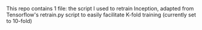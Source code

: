 This repo contains 1 file: the script I used to retrain Inception, adapted from Tensorflow's retrain.py script to easily facilitate K-fold training (currently set to 10-fold)
